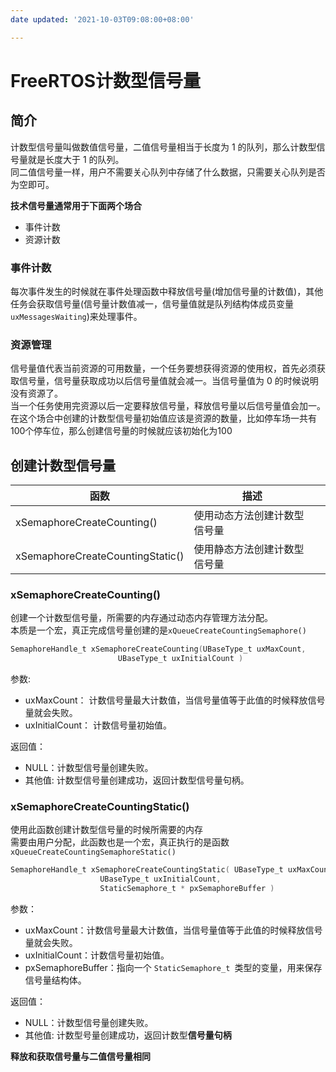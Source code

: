 ```yaml
---
date updated: '2021-10-03T09:08:00+08:00'

---
```


# FreeRTOS计数型信号量

## 简介

计数型信号量叫做数值信号量，二值信号量相当于长度为 1 的队列，那么计数型信号量就是长度大于 1 的队列。\
同二值信号量一样，用户不需要关心队列中存储了什么数据，只需要关心队列是否为空即可。

**技术信号量通常用于下面两个场合**

- 事件计数
- 资源计数

### 事件计数

每次事件发生的时候就在事件处理函数中释放信号量(增加信号量的计数值)，其他任务会获取信号量(信号量计数值减一，信号量值就是队列结构体成员变量`uxMessagesWaiting`)来处理事件。

### 资源管理

信号量值代表当前资源的可用数量，一个任务要想获得资源的使用权，首先必须获取信号量，信号量获取成功以后信号量值就会减一。当信号量值为 0 的时候说明没有资源了。\
当一个任务使用完资源以后一定要释放信号量，释放信号量以后信号量值会加一。
在这个场合中创建的计数型信号量初始值应该是资源的数量，比如停车场一共有100个停车位，那么创建信号量的时候就应该初始化为100

## 创建计数型信号量

| 函数                               | 描述             |   |
| -------------------------------- | -------------- | - |
| xSemaphoreCreateCounting()       | 使用动态方法创建计数型信号量 |   |
| xSemaphoreCreateCountingStatic() | 使用静态方法创建计数型信号量 |   |

### xSemaphoreCreateCounting()

创建一个计数型信号量，所需要的内存通过动态内存管理方法分配。\
本质是一个宏，真正完成信号量创建的是`xQueueCreateCountingSemaphore()`

```c
SemaphoreHandle_t xSemaphoreCreateCounting(UBaseType_t uxMaxCount,
						UBaseType_t uxInitialCount )
```

参数:

- uxMaxCount：  计数信号量最大计数值，当信号量值等于此值的时候释放信号量就会失败。
- uxInitialCount：  计数信号量初始值。

返回值：

- NULL：计数型信号量创建失败。
- 其他值: 计数型信号量创建成功，返回计数型信号量句柄。

### xSemaphoreCreateCountingStatic()

使用此函数创建计数型信号量的时候所需要的内存\
需要由用户分配，此函数也是一个宏，真正执行的是函数\
`xQueueCreateCountingSemaphoreStatic()`

```c
SemaphoreHandle_t xSemaphoreCreateCountingStatic( UBaseType_t uxMaxCount,
					UBaseType_t uxInitialCount,
					StaticSemaphore_t * pxSemaphoreBuffer )
```

参数：

- uxMaxCount：计数信号量最大计数值，当信号量值等于此值的时候释放信号量就会失败。
- uxInitialCount：计数信号量初始值。
- pxSemaphoreBuffer：指向一个 ` StaticSemaphore_t  `类型的变量，用来保存信号量结构体。

返回值：

- NULL：计数型信号量创建失败。
- 其他值: 计数型号量创建成功，返回计数型**信号量句柄**

**释放和获取信号量与二值信号量相同**
